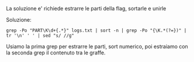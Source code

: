 La soluzione e' richiede estrarre le parti della flag, sortarle e unirle 

Soluzione:
```
grep -Po "PART\K\d+{.*}" logs.txt | sort -n | grep -Po "{\K.*(?=})" |  tr '\n' ' ' | sed "s/ //g"
```

Usiamo la prima grep per estrarre le parti, sort numerico, poi estraiamo con la seconda grep il contenuto tra le graffe.
